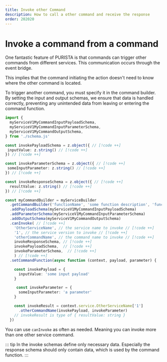 ```yaml
---
title: Invoke other Command
description: How to call a other command and receive the response
order: 202020
---
```


# Invoke a command from a command

One fantastic feature of PURISTA is that commands can trigger other commands from different services. This communication occurs through the event bridge.

This implies that the command initiating the action doesn't need to know where the other command is located.

To trigger another command, you must specify it in the command builder. By setting the input and output schemas, we ensure that data is handled correctly, preventing any unintended data from leaving or entering the command function.

```typescript
import {  
  myServiceV1MyCommandInputPayloadSchema,  
  myServiceV1MyCommandInputParameterSchema,
  myServiceV1MyCommandOutputSchema,
} from './schema.js'

const invokePayloadSchema = z.object({ // [!code ++]
 inputValue: z.string() // [!code ++]
}) // [!code ++]

const invokeParameterSchema = z.object({ // [!code ++]
 someInputParameter: z.string() // [!code ++]
}) // [!code ++]

const invokeResponseSchema = z.object({ // [!code ++]
  resultValue: z.string() // [!code ++]
}) // [!code ++]

const myCommandBuilder = myServiceBuilder
  .getCommandBuilder('functionName', 'some function description', 'functionEventEmitted')
  .addPayloadSchema(myServiceV1MyCommandInputPayloadSchema) 
  .addParameterSchema(myServiceV1MyCommandInputParameterSchema)
  .addOutputSchema(myServiceV1MyCommandOutputSchema)
  .canInvoke( // [!code ++]
    'OtherServiceName', // the service name to invoke // [!code ++]
    '1', // the service version to invoke // [!code ++]
    'otherCommandName', // the command name to invoke // [!code ++]
    invokeResponseSchema, // [!code ++]
    invokePayloadSchema,  // [!code ++]
    invokeParameterSchema,  // [!code ++]
    ) // [!code ++]
  .setCommandFunction(async function (context, payload, parameter) { 

    const invokePayload = {
      inputValue: 'some input payload'
    }

     const invokeParameter = {
      someInputParameter: 'a parameter'
    }

    const invokeResult = context.service.OtherServiceName['1']
      .otherCommandName(invokePayload, invokeParameter)
    // invokeResult is type of { resultValue: string }
  })
```

You can use `canInvoke` as often as needed. Meaning you can invoke more than one other service command.

::: tip
In the invoke schemas define only necessary data. Especially the response schema should only contain data, which is used by the command function.
:::


